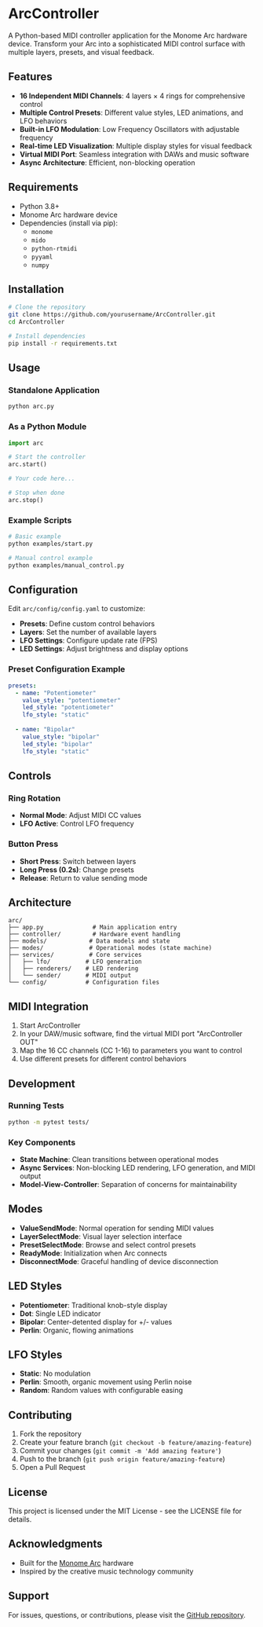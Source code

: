 # ArcController

A Python-based MIDI controller application for the Monome Arc hardware device. Transform your Arc into a sophisticated MIDI control surface with multiple layers, presets, and visual feedback.

## Features

- **16 Independent MIDI Channels**: 4 layers × 4 rings for comprehensive control
- **Multiple Control Presets**: Different value styles, LED animations, and LFO behaviors
- **Built-in LFO Modulation**: Low Frequency Oscillators with adjustable frequency
- **Real-time LED Visualization**: Multiple display styles for visual feedback
- **Virtual MIDI Port**: Seamless integration with DAWs and music software
- **Async Architecture**: Efficient, non-blocking operation

## Requirements

- Python 3.8+
- Monome Arc hardware device
- Dependencies (install via pip):
  - `monome`
  - `mido`
  - `python-rtmidi`
  - `pyyaml`
  - `numpy`

## Installation

```bash
# Clone the repository
git clone https://github.com/yourusername/ArcController.git
cd ArcController

# Install dependencies
pip install -r requirements.txt
```

## Usage

### Standalone Application

```bash
python arc.py
```

### As a Python Module

```python
import arc

# Start the controller
arc.start()

# Your code here...

# Stop when done
arc.stop()
```

### Example Scripts

```bash
# Basic example
python examples/start.py

# Manual control example
python examples/manual_control.py
```

## Configuration

Edit `arc/config/config.yaml` to customize:

- **Presets**: Define custom control behaviors
- **Layers**: Set the number of available layers
- **LFO Settings**: Configure update rate (FPS)
- **LED Settings**: Adjust brightness and display options

### Preset Configuration Example

```yaml
presets:
  - name: "Potentiometer"
    value_style: "potentiometer"
    led_style: "potentiometer"
    lfo_style: "static"
  
  - name: "Bipolar"
    value_style: "bipolar"
    led_style: "bipolar"
    lfo_style: "static"
```

## Controls

### Ring Rotation
- **Normal Mode**: Adjust MIDI CC values
- **LFO Active**: Control LFO frequency

### Button Press
- **Short Press**: Switch between layers
- **Long Press (0.2s)**: Change presets
- **Release**: Return to value sending mode

## Architecture

```
arc/
├── app.py              # Main application entry
├── controller/         # Hardware event handling
├── models/            # Data models and state
├── modes/             # Operational modes (state machine)
├── services/          # Core services
│   ├── lfo/          # LFO generation
│   ├── renderers/    # LED rendering
│   └── sender/       # MIDI output
└── config/           # Configuration files
```

## MIDI Integration

1. Start ArcController
2. In your DAW/music software, find the virtual MIDI port "ArcController OUT"
3. Map the 16 CC channels (CC 1-16) to parameters you want to control
4. Use different presets for different control behaviors

## Development

### Running Tests

```bash
python -m pytest tests/
```

### Key Components

- **State Machine**: Clean transitions between operational modes
- **Async Services**: Non-blocking LED rendering, LFO generation, and MIDI output
- **Model-View-Controller**: Separation of concerns for maintainability

## Modes

- **ValueSendMode**: Normal operation for sending MIDI values
- **LayerSelectMode**: Visual layer selection interface
- **PresetSelectMode**: Browse and select control presets
- **ReadyMode**: Initialization when Arc connects
- **DisconnectMode**: Graceful handling of device disconnection

## LED Styles

- **Potentiometer**: Traditional knob-style display
- **Dot**: Single LED indicator
- **Bipolar**: Center-detented display for +/- values
- **Perlin**: Organic, flowing animations

## LFO Styles

- **Static**: No modulation
- **Perlin**: Smooth, organic movement using Perlin noise
- **Random**: Random values with configurable easing

## Contributing

1. Fork the repository
2. Create your feature branch (`git checkout -b feature/amazing-feature`)
3. Commit your changes (`git commit -m 'Add amazing feature'`)
4. Push to the branch (`git push origin feature/amazing-feature`)
5. Open a Pull Request

## License

This project is licensed under the MIT License - see the LICENSE file for details.

## Acknowledgments

- Built for the [Monome Arc](https://monome.org/docs/arc/) hardware
- Inspired by the creative music technology community

## Support

For issues, questions, or contributions, please visit the [GitHub repository](https://github.com/yourusername/ArcController).